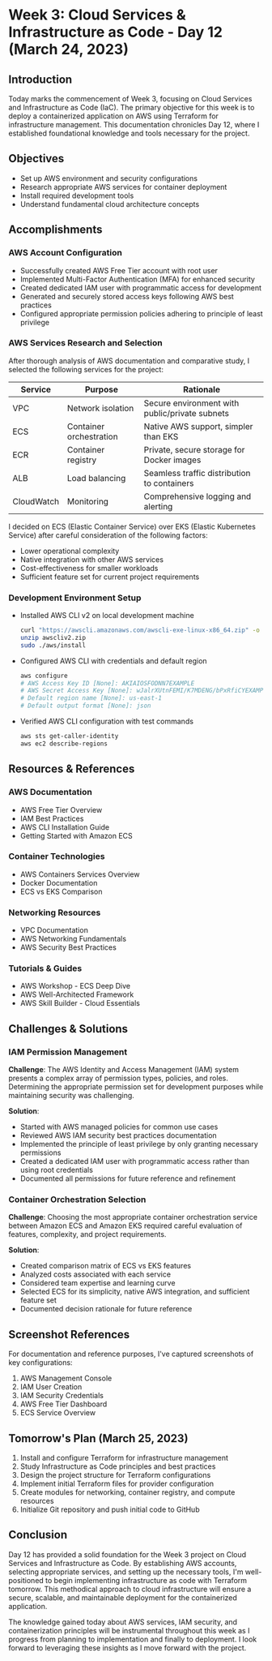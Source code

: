 # Week 3: Cloud Services & Infrastructure as Code - Day 12 (March 24, 2023)

## Introduction

Today marks the commencement of Week 3, focusing on Cloud Services and Infrastructure as Code (IaC). The primary objective for this week is to deploy a containerized application on AWS using Terraform for infrastructure management. This documentation chronicles Day 12, where I established foundational knowledge and tools necessary for the project.

## Objectives

- Set up AWS environment and security configurations
- Research appropriate AWS services for container deployment
- Install required development tools
- Understand fundamental cloud architecture concepts

## Accomplishments

### AWS Account Configuration

- Successfully created AWS Free Tier account with root user
- Implemented Multi-Factor Authentication (MFA) for enhanced security
- Created dedicated IAM user with programmatic access for development
- Generated and securely stored access keys following AWS best practices
- Configured appropriate permission policies adhering to principle of least privilege

### AWS Services Research and Selection

After thorough analysis of AWS documentation and comparative study, I selected the following services for the project:

| Service | Purpose | Rationale |
|---------|---------|-----------|
| VPC | Network isolation | Secure environment with public/private subnets |
| ECS | Container orchestration | Native AWS support, simpler than EKS |
| ECR | Container registry | Private, secure storage for Docker images |
| ALB | Load balancing | Seamless traffic distribution to containers |
| CloudWatch | Monitoring | Comprehensive logging and alerting |

I decided on ECS (Elastic Container Service) over EKS (Elastic Kubernetes Service) after careful consideration of the following factors:
- Lower operational complexity
- Native integration with other AWS services
- Cost-effectiveness for smaller workloads
- Sufficient feature set for current project requirements

### Development Environment Setup

- Installed AWS CLI v2 on local development machine
  ```bash
  curl "https://awscli.amazonaws.com/awscli-exe-linux-x86_64.zip" -o "awscliv2.zip"
  unzip awscliv2.zip
  sudo ./aws/install
  ```

- Configured AWS CLI with credentials and default region
  ```bash
  aws configure
  # AWS Access Key ID [None]: AKIAIOSFODNN7EXAMPLE
  # AWS Secret Access Key [None]: wJalrXUtnFEMI/K7MDENG/bPxRfiCYEXAMPLEKEY
  # Default region name [None]: us-east-1
  # Default output format [None]: json
  ```

- Verified AWS CLI configuration with test commands
  ```bash
  aws sts get-caller-identity
  aws ec2 describe-regions
  ```

## Resources & References

### AWS Documentation
- AWS Free Tier Overview
- IAM Best Practices
- AWS CLI Installation Guide
- Getting Started with Amazon ECS

### Container Technologies
- AWS Containers Services Overview
- Docker Documentation
- ECS vs EKS Comparison

### Networking Resources
- VPC Documentation
- AWS Networking Fundamentals
- AWS Security Best Practices

### Tutorials & Guides
- AWS Workshop - ECS Deep Dive
- AWS Well-Architected Framework
- AWS Skill Builder - Cloud Essentials

## Challenges & Solutions

### IAM Permission Management

**Challenge**: 
The AWS Identity and Access Management (IAM) system presents a complex array of permission types, policies, and roles. Determining the appropriate permission set for development purposes while maintaining security was challenging.

**Solution**:
- Started with AWS managed policies for common use cases
- Reviewed AWS IAM security best practices documentation
- Implemented the principle of least privilege by only granting necessary permissions
- Created a dedicated IAM user with programmatic access rather than using root credentials
- Documented all permissions for future reference and refinement

### Container Orchestration Selection

**Challenge**:
Choosing the most appropriate container orchestration service between Amazon ECS and Amazon EKS required careful evaluation of features, complexity, and project requirements.

**Solution**:
- Created comparison matrix of ECS vs EKS features
- Analyzed costs associated with each service
- Considered team expertise and learning curve
- Selected ECS for its simplicity, native AWS integration, and sufficient feature set
- Documented decision rationale for future reference

## Screenshot References

For documentation and reference purposes, I've captured screenshots of key configurations:

1. AWS Management Console
2. IAM User Creation
3. IAM Security Credentials
4. AWS Free Tier Dashboard
5. ECS Service Overview

## Tomorrow's Plan (March 25, 2023)

1. Install and configure Terraform for infrastructure management
2. Study Infrastructure as Code principles and best practices
3. Design the project structure for Terraform configurations
4. Implement initial Terraform files for provider configuration
5. Create modules for networking, container registry, and compute resources
6. Initialize Git repository and push initial code to GitHub

## Conclusion

Day 12 has provided a solid foundation for the Week 3 project on Cloud Services and Infrastructure as Code. By establishing AWS accounts, selecting appropriate services, and setting up the necessary tools, I'm well-positioned to begin implementing infrastructure as code with Terraform tomorrow. This methodical approach to cloud infrastructure will ensure a secure, scalable, and maintainable deployment for the containerized application.

The knowledge gained today about AWS services, IAM security, and containerization principles will be instrumental throughout this week as I progress from planning to implementation and finally to deployment. I look forward to leveraging these insights as I move forward with the project.